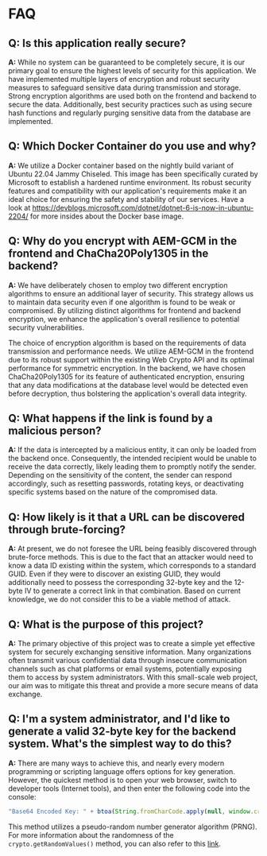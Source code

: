 # FAQ

## Q: Is this application really secure?

**A:** While no system can be guaranteed to be completely secure, it is our primary goal to ensure the highest levels of security for this application. We have implemented multiple layers of encryption and robust security measures to safeguard sensitive data during transmission and storage. Strong encryption algorithms are used both on the frontend and backend to secure the data. Additionally, best security practices such as using secure hash functions and regularly purging sensitive data from the database are implemented.

## Q: Which Docker Container do you use and why?
**A:** We utilize a Docker container based on the nightly build variant of Ubuntu 22.04 Jammy Chiseled. This image has been specifically curated by Microsoft to establish a hardened runtime environment. Its robust security features and compatibility with our application's requirements make it an ideal choice for ensuring the safety and stability of our services. Have a look at https://devblogs.microsoft.com/dotnet/dotnet-6-is-now-in-ubuntu-2204/ for more insides about the Docker base image.

## Q: Why do you encrypt with AEM-GCM in the frontend and ChaCha20Poly1305 in the backend?
**A:** We have deliberately chosen to employ two different encryption algorithms to ensure an additional layer of security. This strategy allows us to maintain data security even if one algorithm is found to be weak or compromised. By utilizing distinct algorithms for frontend and backend encryption, we enhance the application's overall resilience to potential security vulnerabilities.

The choice of encryption algorithm is based on the requirements of data transmission and performance needs. We utilize AEM-GCM in the frontend due to its robust support within the existing Web Crypto API and its optimal performance for symmetric encryption. In the backend, we have chosen ChaCha20Poly1305 for its feature of authenticated encryption, ensuring that any data modifications at the database level would be detected even before decryption, thus bolstering the application's overall data integrity.

## Q: What happens if the link is found by a malicious person?

**A:** If the data is intercepted by a malicious entity, it can only be loaded from the backend once. Consequently, the intended recipient would be unable to receive the data correctly, likely leading them to promptly notify the sender. Depending on the sensitivity of the content, the sender can respond accordingly, such as resetting passwords, rotating keys, or deactivating specific systems based on the nature of the compromised data.

## Q: How likely is it that a URL can be discovered through brute-forcing?

**A:** At present, we do not foresee the URL being feasibly discovered through brute-force methods. This is due to the fact that an attacker would need to know a data ID existing within the system, which corresponds to a standard GUID. Even if they were to discover an existing GUID, they would additionally need to possess the corresponding 32-byte key and the 12-byte IV to generate a correct link in that combination. Based on current knowledge, we do not consider this to be a viable method of attack.

## Q: What is the purpose of this project?
**A:** The primary objective of this project was to create a simple yet effective system for securely exchanging sensitive information. Many organizations often transmit various confidential data through insecure communication channels such as chat platforms or email systems, potentially exposing them to access by system administrators. With this small-scale web project, our aim was to mitigate this threat and provide a more secure means of data exchange.

## Q: I'm a system administrator, and I'd like to generate a valid 32-byte key for the backend system. What's the simplest way to do this?
**A:** There are many ways to achieve this, and nearly every modern programming or scripting language offers options for key generation. However, the quickest method is to open your web browser, switch to developer tools (Internet tools), and then enter the following code into the console:

```javascript
"Base64 Encoded Key: " + btoa(String.fromCharCode.apply(null, window.crypto.getRandomValues(new Uint8Array(32))))
```

This method utilizes a pseudo-random number generator algorithm (PRNG). For more information about the randomness of the `crypto.getRandomValues()` method, you can also refer to this [link](https://developer.mozilla.org/en-US/docs/Web/API/Crypto/getRandomValues).